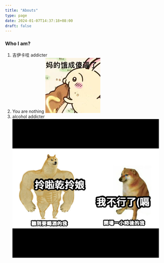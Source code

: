 ```yaml
---
title: "Abouts"
type: page
date: 2024-01-07T14:37:18+08:00
draft: false
---
```

### Who I am?
1. 吉伊卡哇 addicter
2. You are nothing
![](images/hugry.webp)
3. alcohol addicter
![](images/drink.jpg)
